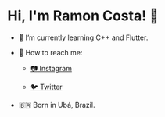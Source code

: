 # Hi, I'm Ramon Costa! 👋

- 🌱 I’m currently learning C++ and Flutter.
 
- :mag_right: How to reach me: 

   - [:camera: Instagram](https://instagram.com/gaspor3)
  
   - [:bird: Twitter](https://twitter.com/AnotherGaspor)
  
- 🇧🇷 Born in Ubá, Brazil.
